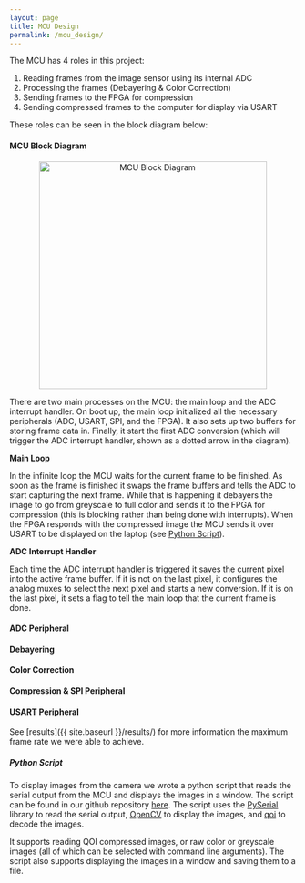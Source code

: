 ```yaml
---
layout: page
title: MCU Design
permalink: /mcu_design/
---
```


The MCU has 4 roles in this project:

1. Reading frames from the image sensor using its internal ADC
2. Processing the frames (Debayering & Color Correction)
3. Sending frames to the FPGA for compression
4. Sending compressed frames to the computer for display via USART

These roles can be seen in the block diagram below:

#### MCU Block Diagram
<p align="center">
    <img src="{{ site.baseurl }}/assets/diagrams/mcu.png" alt="MCU Block Diagram" width="400"/>
</p>

There are two main processes on the MCU: the main loop and the ADC interrupt handler. On boot up, the main loop initialized all the necessary peripherals (ADC, USART, SPI, and the FPGA). It also sets up two buffers for storing frame data in. Finally, it start the first ADC conversion (which will trigger the ADC interrupt handler, shown as a dotted arrow in the diagram).

**Main Loop**

In the infinite loop the MCU waits for the current frame to be finished. As soon as the frame is finished it swaps the frame buffers and tells the ADC to start capturing the next frame. While that is happening it debayers the image to go from greyscale to full color and sends it to the FPGA for compression (this is blocking rather than being done with interrupts). When the FPGA responds with the compressed image the MCU sends it over USART to be displayed on the laptop (see [Python Script](#python-script)).


**ADC Interrupt Handler**

Each time the ADC interrupt handler is triggered it saves the current pixel into the active frame buffer. If it is not on the last pixel, it configures the analog muxes to select the next pixel and starts a new conversion. If it is on the last pixel, it sets a flag to tell the main loop that the current frame is done.

<!-- TODO: move color correction code from the ADC interrupt to the main loop -->

#### ADC Peripheral

#### Debayering

#### Color Correction

#### Compression & SPI Peripheral

#### USART Peripheral

See [results]({{ site.baseurl }}/results/) for more information the maximum frame rate we were able to achieve.

##### Python Script

To display images from the camera we wrote a python script that reads the serial output from the MCU and displays the images in a window. The script can be found in our github repository [here](https://github.com/kavidey/NeoObscura/blob/e155/software/laptop/display_image.py). The script uses the [PySerial](https://pyserial.readthedocs.io/en/latest/pyserial.html) library to read the serial output, [OpenCV](https://opencv.org/) to display the images, and [qoi](https://pypi.org/project/qoi/0.0.3/) to decode the images.

It supports reading QOI compressed images, or raw color or greyscale images (all of which can be selected with command line arguments). The script also supports displaying the images in a window and saving them to a file.